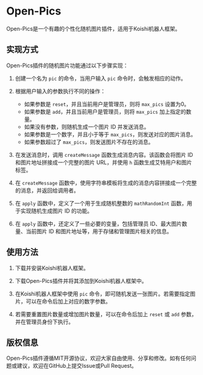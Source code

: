 # Open-Pics

Open-Pics是一个有趣的个性化随机图片插件，适用于Koishi机器人框架。

## 实现方式

Open-Pics插件的随机图片功能通过以下步骤实现：

1. 创建一个名为 `pic` 的命令，当用户输入 `pic` 命令时，会触发相应的动作。

2. 根据用户输入的参数执行不同的操作：
   - 如果参数是 `reset`，并且当前用户是管理员，则将 `max_pics` 设置为0。
   - 如果参数是 `add`，并且当前用户是管理员，则将 `max_pics` 加上指定的数量。
   - 如果没有参数，则随机生成一个图片 ID 并发送消息。
   - 如果参数是一个数字，并且小于等于 `max_pics`，则发送对应的图片消息。
   - 如果参数超过了 `max_pics`，则发送图片不存在的消息。

3. 在发送消息时，调用 `createMessage` 函数生成消息内容。该函数会将图片 ID 和图片地址拼接成一个完整的图片 URL，并使用 `h` 函数生成艾特用户和图片标签。

4. 在 `createMessage` 函数中，使用字符串模板将生成的消息内容拼接成一个完整的消息，并返回给调用者。

5. 在 `apply` 函数中，定义了一个用于生成随机整数的 `mathRandomInt` 函数，用于实现随机生成图片 ID 的功能。

6. 在 `apply` 函数中，还定义了一些必要的变量，包括管理员 ID、最大图片数量、当前图片 ID 和图片地址等，用于存储和管理图片相关的信息。

## 使用方法

1. 下载并安装Koishi机器人框架。

2. 下载Open-Pics插件并将其添加到Koishi机器人框架中。

3. 在Koishi机器人框架中使用 `pic` 命令，即可随机发送一张图片。若需要指定图片，可以在命令后加上对应的数字参数。

4. 若需要重置图片数量或增加图片数量，可以在命令后加上 `reset` 或 `add` 参数，并在管理员身份下执行。

## 版权信息

Open-Pics插件遵循MIT开源协议，欢迎大家自由使用、分享和修改。如有任何问题或建议，欢迎在GitHub上提交Issue或Pull Request。
